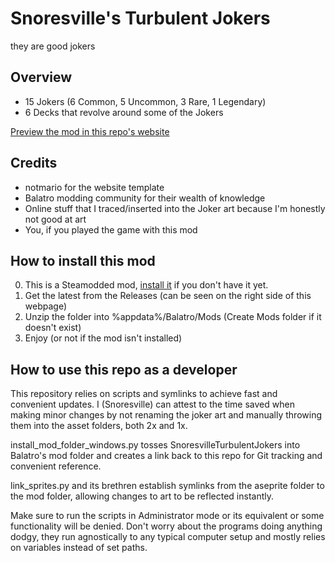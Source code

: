 # Snoresville's Turbulent Jokers

they are good jokers

## Overview

-   15 Jokers (6 Common, 5 Uncommon, 3 Rare, 1 Legendary)
-   6 Decks that revolve around some of the Jokers

[Preview the mod in this repo's website](https://snoresville.github.io/snoresville_turbulent_jokers/)

## Credits

-   notmario for the website template
-   Balatro modding community for their wealth of knowledge
-   Online stuff that I traced/inserted into the Joker art because I'm honestly not good at art
-   You, if you played the game with this mod

## How to install this mod

0. This is a Steamodded mod, [install it](https://github.com/Steamopollys/Steamodded/blob/main/README.md#how-to-install-steamodded) if you don't have it yet.
1. Get the latest from the Releases (can be seen on the right side of this webpage)
2. Unzip the folder into %appdata%/Balatro/Mods (Create Mods folder if it doesn't exist)
3. Enjoy (or not if the mod isn't installed)

## How to use this repo as a developer

This repository relies on scripts and symlinks to achieve fast and convenient updates. I (Snoresville) can attest to the time saved when making minor changes by not renaming the joker art and manually throwing them into the asset folders, both 2x and 1x.

install_mod_folder_windows.py tosses SnoresvilleTurbulentJokers into Balatro's mod folder and creates a link back to this repo for Git tracking and convenient reference.

link_sprites.py and its brethren establish symlinks from the aseprite folder to the mod folder, allowing changes to art to be reflected instantly.

Make sure to run the scripts in Administrator mode or its equivalent or some functionality will be denied. Don't worry about the programs doing anything dodgy, they run agnostically to any typical computer setup and mostly relies on variables instead of set paths.
